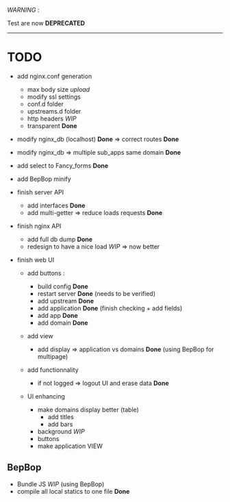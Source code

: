 

*WARNING* :

Test are now **DEPRECATED**

---


# TODO

* add nginx.conf generation
    * max body size *upload*
    * modify ssl settings
    * conf.d folder
    * upstreams.d folder
    * http headers *WIP*
    * transparent **Done**

* modify nginx_db (localhost) **Done** => correct routes **Done**

* modify nginx_db => multiple sub_apps same domain **Done**


* add select to Fancy_forms **Done**

* add BepBop minify

* finish server API
    * add interfaces **Done**
    * add multi-getter => reduce loads requests **Done**

* finish nginx API
    * add full db dump **Done**
    * redesign to have a nice load *WIP* => now better

* finish web UI
    * add buttons :
        * build config **Done**
        * restart server **Done** (needs to be verified)
        * add upstream **Done** 
        * add application **Done** (finish checking + add fields)
        * add app **Done**
        * add domain **Done**
    * add view
        * add display => application vs domains **Done** (using BepBop for multipage)
    * add functionnality
        * if not logged => logout UI and erase data **Done**

    * UI enhancing
        * make domains display better (table)
            * add titles
            * add bars
        * background *WIP*
        * buttons
        * make application VIEW

## BepBop

* Bundle JS *WIP* (using BepBop)
* compile all local statics to one file **Done**